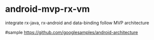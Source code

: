 # android-mvp-rx-vm
integrate rx-java, rx-android and data-binding follow MVP architecture

#sample
https://github.com/googlesamples/android-architecture
